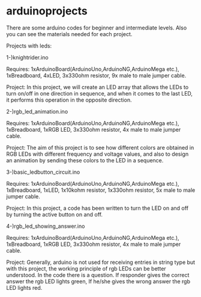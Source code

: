 # arduinoprojects

There are some arduino codes for beginner and intermediate levels. Also you can see the materials needed for each project. 


Projects with leds:


1-)knightrider.ino 

Requires: 1xArduinoBoard(ArduinoUno,ArduinoNG,ArduinoMega etc.), 1xBreadboard, 4xLED, 3x330ohm resistor, 9x male to male jumper cable.  

Project: In this project, we will create an LED array that allows the LEDs to turn on/off in one direction in sequence, and when it comes to the last LED, it performs this operation in the opposite direction. 

2-)rgb_led_animation.ino

Requires: 1xArduinoBoard(ArduinoUno,ArduinoNG,ArduinoMega etc.), 1xBreadboard, 1xRGB LED, 3x330ohm resistor, 4x male to male jumper cable.

Project: The aim of this project is to see how different colors are obtained in RGB LEDs with different frequency and voltage values, and also to design an animation by sending these colors to the LED in a sequence. 

3-)basic_ledbutton_circuit.ino

Requires: 1xArduinoBoard(ArduinoUno,ArduinoNG,ArduinoMega etc.), 1xBreadboard, 1xLED, 1x10kohm resistor, 1x330ohm resistor, 5x male to male jumper cable.

Project: In this project, a code has been written to turn the LED on and off by turning the active button on and off.

4-)rgb_led_showing_answer.ino

Requires: 1xArduinoBoard(ArduinoUno,ArduinoNG,ArduinoMega etc.), 1xBreadboard, 1xRGB LED, 3x330ohm resistor, 4x male to male jumper cable.

Project: Generally, arduino is not used for receiving entries in string type but with this project, the working principle of rgb LEDs can be better understood. In the code there is a question. If responder gives the correct answer the rgb LED lights green, If he/she gives the wrong answer the rgb LED lights red.
